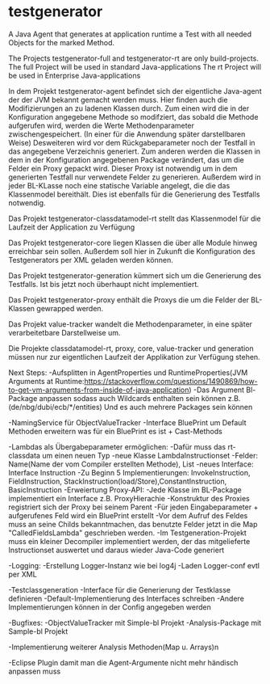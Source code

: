 # testgenerator
A Java Agent that generates at application runtime a Test with all needed Objects for the marked Method.

The Projects testgenerator-full and testgenerator-rt are only build-projects.
The full Project will be used in standard Java-applications
The rt Project will be used in Enterprise Java-applications

In dem Projekt testgenerator-agent befindet sich der eigentliche Java-agent der der JVM bekannt gemacht werden muss.
Hier finden auch die Modifizierungen an zu ladenen Klassen durch. Zum einen wird die in der Konfiguration angegebene Methode so modifziert,
das sobald die Methode aufgerufen wird, werden die Werte Methodenparameter zwischengespeichert. 
(In einer für die Anwendung später darstellbaren Weise) 
Desweiteren wird vor dem Rückgabeparameter noch der Testfall in das angegebene Verzeichnis generiert.
Zum anderen werden die Klassen in dem in der Konfiguration angegebenen Package verändert, das um die Felder ein Proxy gepackt wird. 
Dieser Proxy ist notwendig um in dem generierten Testfall nur verwendete Felder zu generieren. 
Außerdem wird in jeder BL-KLasse noch eine statische Variable angelegt, die die das Klassenmodel bereithält. 
Dies ist ebenfalls für die Generierung des Testfalls notwendig.

Das Projekt testgenerator-classdatamodel-rt stellt das Klassenmodel für die Laufzeit der Application zu Verfügung

Das Projekt testgenerator-core liegen Klassen die über alle Module hinweg erreichbar sein sollen. 
Außerdem soll hier in Zukunft die Konfiguration des Testgenerators per XML geladen werden können.

Das Projekt testgenerator-generation kümmert sich um die Generierung des Testfalls. Ist bis jetzt noch überhaupt nicht implementiert.

Das Projekt testgenerator-proxy enthält die Proxys die um die Felder der BL-Klassen gewrapped werden.

Das Projekt value-tracker wandelt die Methodenparameter, in eine später verarbeitetbare Darstellweise um.

Die Projekte classdatamodel-rt, proxy, core, value-tracker und generation müssen nur zur eigentlichen Laufzeit der Applikation zur Verfügung stehen.

Next Steps:
-Aufsplitten in AgentProperties und RuntimeProperties(JVM Arguments at Runtime:https://stackoverflow.com/questions/1490869/how-to-get-vm-arguments-from-inside-of-java-application)
-Das Argument Bl-Package anpassen sodass auch Wildcards enthalten sein können z.B.(de/nbg/dubi/ecb/*/entities)
 Und es auch mehrere Packages sein können

-NamingService für ObjectValueTracker
-Interface BluePrint um Default Methoden erweitern was für ein BluePrint es ist + Cast-Methods

-Lambdas als Übergabeparameter ermöglichen:
    -Dafür muss das rt-classdata um einen neuen Typ
        -neue Klasse LambdaInstructionset
             -Felder: Name(Name der vom Compiler erstellten Methode), List<Instruction>
        -neues Interface: Interface Instruction
             -Zu Beginn 5 Implementierungen: InvokeInstruction, FieldInstruction, StackInstruction(load/Store),ConstantInstruction, BasicInstruction
    -Erweiertung Proxy-API:
        -Jede Klasse im BL-Package implementiert ein Interface z.B. ProxyHierachie
        -Konstruktur des Proxies registriert sich der Proxy bei seinem Parent
    -Für jeden Eingabeparameter + aufgerufenes Feld wird ein BluePrint erstellt
    -Vor dem Aufruf des Feldes muss an seine Childs bekanntmachen, das benutzte Felder jetzt in die Map "CalledFieldsLambda" geschrieben werden.
    -Im Testgeneration-Projekt muss ein kleiner Decompiler implementiert werden, der das mitgelieferte Instructionset auswertet und daraus wieder Java-Code generiert

-Logging:
    -Erstellung Logger-Instanz wie bei log4j
    -Laden Logger-conf evtl per XML

-Testclassgeneration
    -Interface für die Generierung der Testklasse definieren
    -Default-Implementierung des Interfaces schreiben
    -Andere Implementierungen können in der Config angegeben werden

-Bugfixes:
    -ObjectValueTracker mit Simple-bl Projekt
    -Analysis-Package mit Sample-bl Projekt

-Implementierung weiterer Analysis Methoden(Map u. Arrays)n

-Eclipse Plugin damit man die Agent-Argumente nicht mehr händisch anpassen muss
